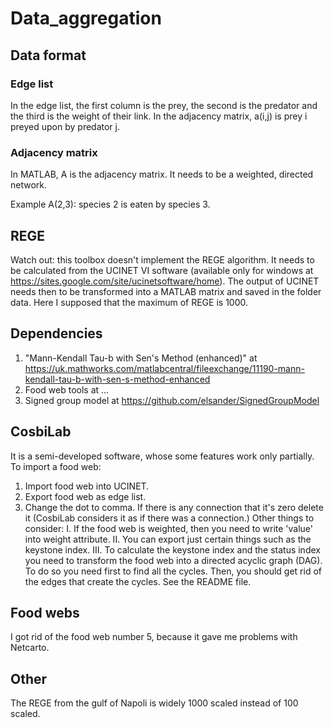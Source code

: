 # Data_aggregation

## Data format

### Edge list
In the edge list, the first column is the prey, the second is the predator and the third is the weight of their link. In the adjacency matrix, a(i,j) is prey i preyed upon by predator j. 

### Adjacency matrix
In MATLAB, A is the adjacency matrix. It needs to be a weighted, directed network.

Example
  A(2,3): species 2 is eaten by species 3.

## REGE
Watch out: this toolbox doesn't implement the REGE algorithm. It needs to be calculated from the UCINET VI software (available only for windows at https://sites.google.com/site/ucinetsoftware/home). The output of UCINET needs then to be transformed into a MATLAB matrix and saved in the folder data. Here I supposed that the maximum of REGE is 1000.

## Dependencies
1. "Mann-Kendall Tau-b with Sen's Method (enhanced)" at https://uk.mathworks.com/matlabcentral/fileexchange/11190-mann-kendall-tau-b-with-sen-s-method-enhanced
2. Food web tools at ...
3. Signed group model at https://github.com/elsander/SignedGroupModel

## CosbiLab
It is a semi-developed software, whose some features work only partially. To import a food web:
1. Import food web into UCINET.
2. Export food web as edge list.
3. Change the dot to comma. If there is any connection that it's zero delete it (CosbiLab considers it as if there was a connection.)
Other things to consider:
I. If the food web is weighted, then you need to write 'value' into weight attribute.
II. You can export just certain things such as the keystone index.
III. To calculate the keystone index and the status index you need to transform the food web into a directed acyclic graph (DAG). To do so you need first to find all the cycles. Then, you should get rid of the edges that create the cycles. See the README file. 

## Food webs
I got rid of the food web number 5, because it gave me problems with Netcarto. 

## Other
The REGE from the gulf of Napoli is widely 1000 scaled instead of 100 scaled. 

